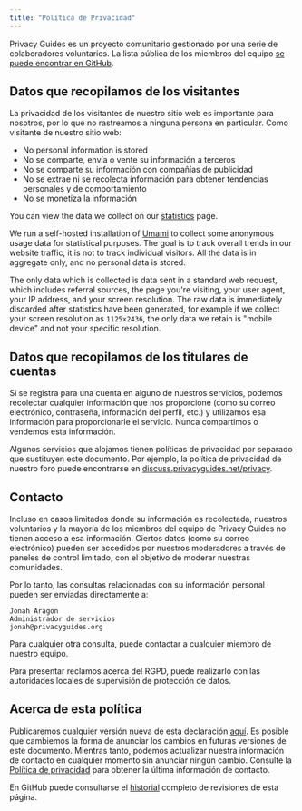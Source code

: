 ```yaml
---
title: "Política de Privacidad"
---
```


Privacy Guides es un proyecto comunitario gestionado por una serie de colaboradores voluntarios. La lista pública de los miembros del equipo [se puede encontrar en GitHub](https://github.com/orgs/privacyguides/people).

## Datos que recopilamos de los visitantes

La privacidad de los visitantes de nuestro sitio web es importante para nosotros, por lo que no rastreamos a ninguna persona en particular. Como visitante de nuestro sitio web:

- No personal information is stored
- No se comparte, envía o vente su información a terceros
- No se comparte su información con compañías de publicidad
- No se extrae ni se recolecta información para obtener tendencias personales y de comportamiento
- No se monetiza la información

You can view the data we collect on our [statistics](statistics.md) page.

We run a self-hosted installation of [Umami](https://umami.is) to collect some anonymous usage data for statistical purposes. The goal is to track overall trends in our website traffic, it is not to track individual visitors. All the data is in aggregate only, and no personal data is stored.

The only data which is collected is data sent in a standard web request, which includes referral sources, the page you're visiting, your user agent, your IP address, and your screen resolution. The raw data is immediately discarded after statistics have been generated, for example if we collect your screen resolution as `1125x2436`, the only data we retain is "mobile device" and not your specific resolution.

## Datos que recopilamos de los titulares de cuentas

Si se registra para una cuenta en alguno de nuestros servicios, podemos recolectar cualquier información que nos proporcione (como su correo electrónico, contraseña, información del perfil, etc.) y utilizamos esa información para proporcionarle el servicio. Nunca compartimos o vendemos esta información.

Algunos servicios que alojamos tienen políticas de privacidad por separado que sustituyen este documento. Por ejemplo, la política de privacidad de nuestro foro puede encontrarse en [discuss.privacyguides.net/privacy](https://discuss.privacyguides.net/privacy).

## Contacto

Incluso en casos limitados donde su información es recolectada, nuestros voluntarios y la mayoría de los miembros del equipo de Privacy Guides no tienen acceso a esa información. Ciertos datos (como su correo electrónico) pueden ser accedidos por nuestros moderadores a través de paneles de control limitado, con el objetivo de moderar nuestras comunidades.

Por lo tanto, las consultas relacionadas con su información personal pueden ser enviadas directamente a:

```text
Jonah Aragon
Administrador de servicios
jonah@privacyguides.org
```

Para cualquier otra consulta, puede contactar a cualquier miembro de nuestro equipo.

Para presentar reclamos acerca del RGPD, puede realizarlo con las autoridades locales de supervisión de protección de datos.

## Acerca de esta política

Publicaremos cualquier versión nueva de esta declaración [aquí](privacy-policy.md). Es posible que cambiemos la forma de anunciar los cambios en futuras versiones de este documento. Mientras tanto, podemos actualizar nuestra información de contacto en cualquier momento sin anunciar ningún cambio. Consulte la [Política de privacidad](privacy-policy.md) para obtener la última información de contacto.

En GitHub puede consultarse el [historial](https://github.com/privacyguides/privacyguides.org/commits/main/docs/about/privacy-policy.md) completo de revisiones de esta página.

